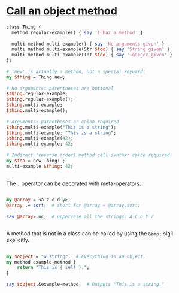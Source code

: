 [1]: http://rosettacode.org/wiki/Call_an_object_method

# [Call an object method][1]

```perl
class Thing { 
  method regular-example() { say 'I haz a method' }
 
  multi method multi-example() { say 'No arguments given' }
  multi method multi-example(Str $foo) { say 'String given' }
  multi method multi-example(Int $foo) { say 'Integer given' }
};
 
# 'new' is actually a method, not a special keyword:
my $thing = Thing.new;
 
# No arguments: parentheses are optional
$thing.regular-example;
$thing.regular-example();
$thing.multi-example;
$thing.multi-example();
 
# Arguments: parentheses or colon required
$thing.multi-example("This is a string");
$thing.multi-example: "This is a string";
$thing.multi-example(42);
$thing.multi-example: 42;
 
# Indirect (reverse order) method call syntax: colon required
my $foo = new Thing: ;
multi-example $thing: 42;
 
```


The `.` operator can be decorated with meta-operators.

```perl
 
my @array = <a z c d y>;
@array .= sort;  # short for @array = @array.sort;
 
say @array».uc;  # uppercase all the strings: A C D Y Z
 
```


A method that is not in a class can be called by using the `&amp;` sigil explicitly.

```perl
 
my $object = "a string";  # Everything is an object.
my method example-method {
    return "This is { self }.";
}
 
say $object.&example-method;  # Outputs "This is a string."
 
```